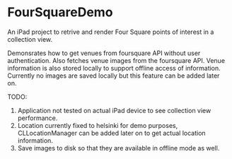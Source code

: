 FourSquareDemo
==============

An iPad project to retrive and render Four Square points of interest in a collection view.

Demonsrates how to get venues from foursquare API without user authentication. 
Also fetches venue images from the foursquare API. Venue information is also stored locally
to support offline access of information. Currently no images are saved locally but this feature can be added 
later on.

TODO:

1. Application not tested on actual iPad device to see collection view performance.
2. Location currently fixed to helsinki for demo purposes, CLLocationManager can be added later on to get actual location information.
3. Save images to disk so that they are available in offline mode as well.

